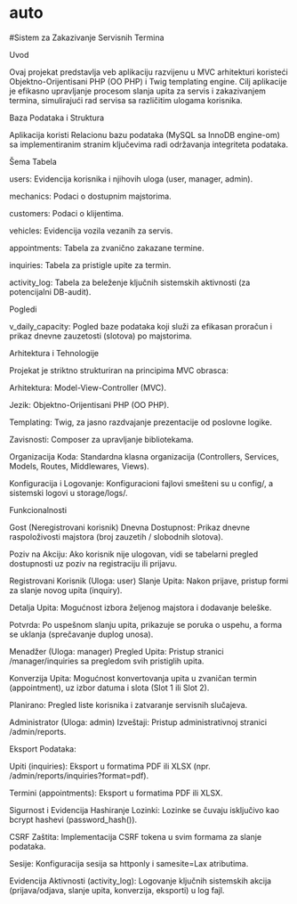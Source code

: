 # auto

#Sistem za Zakazivanje Servisnih Termina

Uvod

Ovaj projekat predstavlja veb aplikaciju razvijenu u MVC arhitekturi koristeći Objektno-Orijentisani PHP (OO PHP) i Twig templating engine. Cilj aplikacije je efikasno upravljanje procesom slanja upita za servis i zakazivanjem termina, simulirajući rad servisa sa različitim ulogama korisnika.

Baza Podataka i Struktura

Aplikacija koristi Relacionu bazu podataka (MySQL sa InnoDB engine-om) sa implementiranim stranim ključevima radi održavanja integriteta podataka.

Šema Tabela

users: Evidencija korisnika i njihovih uloga (user, manager, admin).

mechanics: Podaci o dostupnim majstorima.

customers: Podaci o klijentima.

vehicles: Evidencija vozila vezanih za servis.

appointments: Tabela za zvanično zakazane termine.

inquiries: Tabela za pristigle upite za termin.

activity_log: Tabela za beleženje ključnih sistemskih aktivnosti (za potencijalni DB-audit).

Pogledi

v_daily_capacity: Pogled baze podataka koji služi za efikasan proračun i prikaz dnevne zauzetosti (slotova) po majstorima.

Arhitektura i Tehnologije

Projekat je striktno strukturiran na principima MVC obrasca:

Arhitektura: Model-View-Controller (MVC).

Jezik: Objektno-Orijentisani PHP (OO PHP).

Templating: Twig, za jasno razdvajanje prezentacije od poslovne logike.

Zavisnosti: Composer za upravljanje bibliotekama.

Organizacija Koda: Standardna klasna organizacija (Controllers, Services, Models, Routes, Middlewares, Views).

Konfiguracija i Logovanje: Konfiguracioni fajlovi smešteni su u config/, a sistemski logovi u storage/logs/.

Funkcionalnosti 

Gost (Neregistrovani korisnik)
Dnevna Dostupnost: Prikaz dnevne raspoloživosti majstora (broj zauzetih / slobodnih slotova).

Poziv na Akciju: Ako korisnik nije ulogovan, vidi se tabelarni pregled dostupnosti uz poziv na registraciju ili prijavu.

Registrovani Korisnik (Uloga: user)
Slanje Upita: Nakon prijave, pristup formi za slanje novog upita (inquiry).

Detalja Upita: Mogućnost izbora željenog majstora i dodavanje beleške.

Potvrda: Po uspešnom slanju upita, prikazuje se poruka o uspehu, a forma se uklanja (sprečavanje duplog unosa).

Menadžer (Uloga: manager)
Pregled Upita: Pristup stranici /manager/inquiries sa pregledom svih pristiglih upita.

Konverzija Upita: Mogućnost konvertovanja upita u zvaničan termin (appointment), uz izbor datuma i slota (Slot 1 ili Slot 2).

Planirano: Pregled liste korisnika i zatvaranje servisnih slučajeva.

Administrator (Uloga: admin)
Izveštaji: Pristup administrativnoj stranici /admin/reports.

Eksport Podataka:

Upiti (inquiries): Eksport u formatima PDF ili XLSX (npr. /admin/reports/inquiries?format=pdf).

Termini (appointments): Eksport u formatima PDF ili XLSX.

Sigurnost i Evidencija
Hashiranje Lozinki: Lozinke se čuvaju isključivo kao bcrypt hashevi (password_hash()).

CSRF Zaštita: Implementacija CSRF tokena u svim formama za slanje podataka.

Sesije: Konfiguracija sesija sa httponly i samesite=Lax atributima.

Evidencija Aktivnosti (activity_log): Logovanje ključnih sistemskih akcija (prijava/odjava, slanje upita, konverzija, eksporti) u log fajl.
